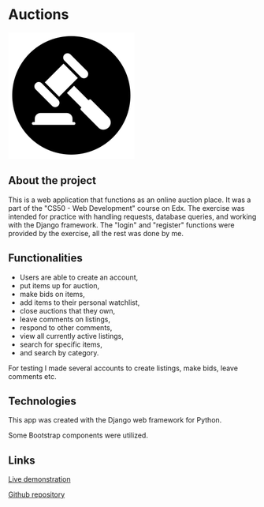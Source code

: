 # Auctions

![App icon](auctions/static/auctions/images/auction-lg.png)


## About the project

This is a web application that functions as an online auction place. It was a part of the "CS50 - Web Development" course on Edx. 
The exercise was intended for practice with handling requests, database queries, and working with the Django framework. 
The "login" and "register" functions were provided by the exercise, all the rest was done by me.

## Functionalities

- Users are able to create an account, 
- put items up for auction, 
- make bids on items, 
- add items to their personal watchlist,
- close auctions that they own, 
- leave comments on listings,
- respond to other comments,
- view all currently active listings,
- search for specific items, 
- and search by category.

For testing I made several accounts to create listings, make bids, leave comments etc. 

## Technologies

This app was created with the Django web framework for Python.

Some Bootstrap components were utilized.

## Links

[Live demonstration](https://youtu.be/tup0sVVYfWI)

[Github repository](https://github.com/tdot123-1/auctions_web50)
